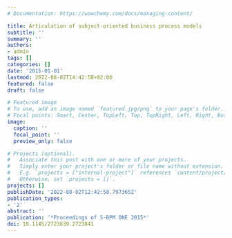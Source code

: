 ```yaml
---
# Documentation: https://wowchemy.com/docs/managing-content/

title: Articulation of subject-oriented business process models
subtitle: ''
summary: ''
authors:
- admin
tags: []
categories: []
date: '2015-01-01'
lastmod: 2022-08-02T14:42:58+02:00
featured: false
draft: false

# Featured image
# To use, add an image named `featured.jpg/png` to your page's folder.
# Focal points: Smart, Center, TopLeft, Top, TopRight, Left, Right, BottomLeft, Bottom, BottomRight.
image:
  caption: ''
  focal_point: ''
  preview_only: false

# Projects (optional).
#   Associate this post with one or more of your projects.
#   Simply enter your project's folder or file name without extension.
#   E.g. `projects = ["internal-project"]` references `content/project/deep-learning/index.md`.
#   Otherwise, set `projects = []`.
projects: []
publishDate: '2022-08-02T12:42:58.797365Z'
publication_types:
- '2'
abstract: ''
publication: '*Proceedings of S-BPM ONE 2015*'
doi: 10.1145/2723839.2723841
---
```

